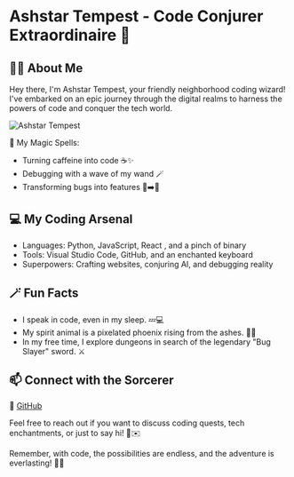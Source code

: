 # Ashstar Tempest - Code Conjurer Extraordinaire 🚀

## 🧙‍♂️ About Me

Hey there, I'm Ashstar Tempest, your friendly neighborhood coding wizard! I've embarked on an epic journey through the digital realms to harness the powers of code and conquer the tech world.

![Ashstar Tempest](https://yourimageurlhere.com)

🔮 My Magic Spells:
- Turning caffeine into code ☕✨
- Debugging with a wave of my wand 🪄
- Transforming bugs into features 🐞➡️🌟

## 💻 My Coding Arsenal

- Languages: Python, JavaScript, React , and a pinch of binary
- Tools: Visual Studio Code, GitHub, and an enchanted keyboard
- Superpowers: Crafting websites, conjuring AI, and debugging reality

## 🪄 Fun Facts

- I speak in code, even in my sleep. 💤💻
- My spirit animal is a pixelated phoenix rising from the ashes. 🌟🔥
- In my free time, I explore dungeons in search of the legendary "Bug Slayer" sword. ⚔️

## 📫 Connect with the Sorcerer

🔗 [GitHub](https://github.com/AshstarTempest)


Feel free to reach out if you want to discuss coding quests, tech enchantments, or just to say hi! 🚀✉️

Remember, with code, the possibilities are endless, and the adventure is everlasting! 🌌✨



<!---
AshstarTempest/AshstarTempest is a ✨ special ✨ repository because its `README.md` (this file) appears on your GitHub profile.
You can click the Preview link to take a look at your changes.
--->
